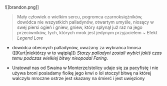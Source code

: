 ![[brandon.png]]

> Mały człowiek o wielkim sercu, pogromca czarnoksiężników, dowódca nie wszystkich palladynów, otwartym umyśle, niosący w swej piersi ogień i gniew, gniew, który spłynął już raz na jego przeciwników, tych, których mrok jest jedynym przyjacielem
> ~ Efekt *Legend Lore*

- dowódca obecnych palladynów, uważany za wybrańca Innosa ([[Kurt|niektórzy w to wątpią]])
  *Starzy palladyni zostali wybici jakiś czas temu podczas wielkiej bitwy nieopodal Faring*. 

- Uratował nas od Swaina w Monterze/stolicy
udaje się za pacyfistę i nie używa broni
posiadamy fiolkę jego krwi o lol
stoczył bitwę na której walczyło mroczne ostrze
jest skazany na śmierć i jest uwięziony

